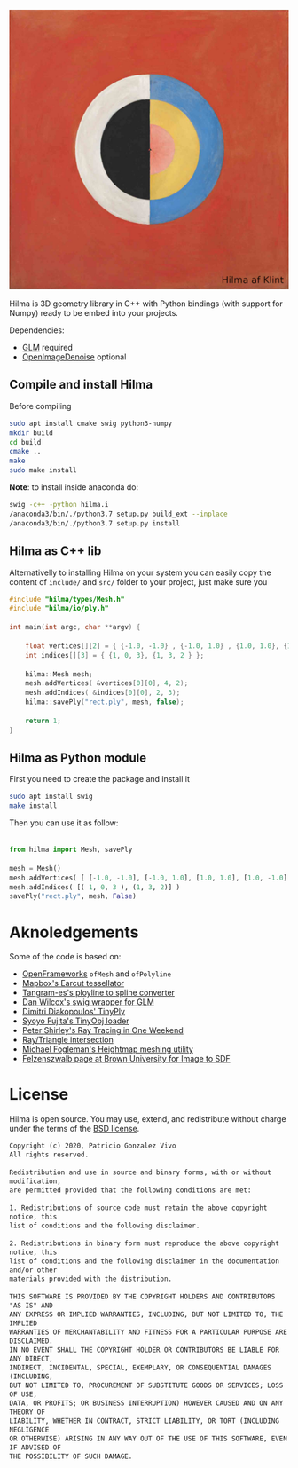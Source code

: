 
![](docs/00.jpg)

Hilma is 3D geometry library in C++ with Python bindings (with support for Numpy) ready to be embed into your projects. 

Dependencies:

* [GLM](https://github.com/g-truc/glm) required
* [OpenImageDenoise](https://github.com/OpenImageDenoise/oidn) optional

## Compile and install Hilma

Before compiling 

```bash
sudo apt install cmake swig python3-numpy  
mkdir build
cd build
cmake ..
make
sudo make install 
```

**Note**: to install inside anaconda do:
```bash
swig -c++ -python hilma.i
/anaconda3/bin/./python3.7 setup.py build_ext --inplace
/anaconda3/bin/./python3.7 setup.py install 
```

## Hilma as C++ lib

Alternativelly to installing Hilma on your system you can easily copy the content of `include/` and `src/` folder to your project, just make sure you 


```cpp
#include "hilma/types/Mesh.h"
#include "hilma/io/ply.h"

int main(int argc, char **argv) {

    float vertices[][2] = { {-1.0, -1.0} , {-1.0, 1.0} , {1.0, 1.0}, {1.0, -1.0} };
    int indices[][3] = { {1, 0, 3}, {1, 3, 2 } };

    hilma::Mesh mesh;
    mesh.addVertices( &vertices[0][0], 4, 2);
    mesh.addIndices( &indices[0][0], 2, 3);
    hilma::savePly("rect.ply", mesh, false);

    return 1;
}
```

## Hilma as Python module

First you need to create the package and install it

```bash
sudo apt install swig
make install
```

Then you can use it as follow:

```python

from hilma import Mesh, savePly

mesh = Mesh()
mesh.addVertices( [ [-1.0, -1.0], [-1.0, 1.0], [1.0, 1.0], [1.0, -1.0] ] )
mesh.addIndices( [( 1, 0, 3 ), (1, 3, 2)] ) 
savePly("rect.ply", mesh, False)

```

# Aknoledgements 

Some of the code is based on:

* [OpenFrameworks](https://openframeworks.cc/) `ofMesh` and `ofPolyline`
* [Mapbox's Earcut tessellator](https://github.com/mapbox/earcut)
* [Tangram-es's ployline to spline converter](https://github.com/tangrams/tangram-es/blob/master/core/src/util/builders.cpp)
* [Dan Wilcox's swig wrapper for GLM](https://github.com/danomatika/swig-openframeworks)
* [Dimitri Diakopoulos' TinyPly](https://github.com/ddiakopoulos/tinyply)
* [Syoyo Fujita's TinyObj loader](https://github.com/tinyobjloader/tinyobjloader)
* [Peter Shirley's Ray Tracing in One Weekend ](https://raytracing.github.io/books/RayTracingInOneWeekend.html)
* [Ray/Triangle intersection](https://www.scratchapixel.com/lessons/3d-basic-rendering/ray-tracing-rendering-a-triangle)
* [Michael Fogleman's Heightmap meshing utility](https://github.com/fogleman/hmm)
* [Felzenszwalb page at Brown University for Image to SDF](https://cs.brown.edu/people/pfelzens/dt/)

# License

Hilma is open source. You may use, extend, and redistribute without charge under the terms of the [BSD license](LICENSE).

```
Copyright (c) 2020, Patricio Gonzalez Vivo
All rights reserved.

Redistribution and use in source and binary forms, with or without modification, 
are permitted provided that the following conditions are met:

1. Redistributions of source code must retain the above copyright notice, this
list of conditions and the following disclaimer.

2. Redistributions in binary form must reproduce the above copyright notice, this
list of conditions and the following disclaimer in the documentation and/or other
materials provided with the distribution.

THIS SOFTWARE IS PROVIDED BY THE COPYRIGHT HOLDERS AND CONTRIBUTORS "AS IS" AND 
ANY EXPRESS OR IMPLIED WARRANTIES, INCLUDING, BUT NOT LIMITED TO, THE IMPLIED 
WARRANTIES OF MERCHANTABILITY AND FITNESS FOR A PARTICULAR PURPOSE ARE DISCLAIMED. 
IN NO EVENT SHALL THE COPYRIGHT HOLDER OR CONTRIBUTORS BE LIABLE FOR ANY DIRECT, 
INDIRECT, INCIDENTAL, SPECIAL, EXEMPLARY, OR CONSEQUENTIAL DAMAGES (INCLUDING, 
BUT NOT LIMITED TO, PROCUREMENT OF SUBSTITUTE GOODS OR SERVICES; LOSS OF USE, 
DATA, OR PROFITS; OR BUSINESS INTERRUPTION) HOWEVER CAUSED AND ON ANY THEORY OF 
LIABILITY, WHETHER IN CONTRACT, STRICT LIABILITY, OR TORT (INCLUDING NEGLIGENCE 
OR OTHERWISE) ARISING IN ANY WAY OUT OF THE USE OF THIS SOFTWARE, EVEN IF ADVISED OF
THE POSSIBILITY OF SUCH DAMAGE.
```